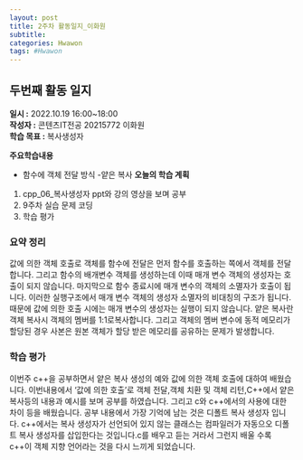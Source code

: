 ```yaml
---
layout: post
title: 2주차 활동일지_이화원
subtitle:
categories: Hwawon
tags: #Hwawon
---
```

##  두번째 활동 일지
**일시 :** 2022.10.19 16:00~18:00  
**작성자 :** 콘텐츠IT전공 20215772 이화원  
**학습 목표 :** 복사생성자  

**주요학습내용**
- 함수에 객체 전달 방식
-얕은 복사
**오늘의 학습 계획**
1. cpp_06_복사생성자 ppt와 강의 영상을 보며 공부
2. 9주차 실습 문제 코딩  
3. 학습 평가

### 요약 정리
값에 의한 객체 호출로 객체를 함수에 전달은 먼저 함수를 호출하는 쪽에서 객체를 전달합니다. 그리고 함수의 배개변수 객체를 생성하는데 이때 매개 변수 객체의 생성자는 호출이 되지 않습니다. 마지막으로 함수 종료시에 매개 변수의 객체의 소멸자가 호출이 됩니다. 이러한 실행구조에서  매개 변수 객체의 생성자 소멸자의 비대칭의 구조가 됩니다. 때문에 값에 의한 호출 시에는 매개 변수의 생성자는 실행이 되지 않습니다.
얕은 복사란 객체 복사시 객체의 멤버를 1:1로복사합니다. 그리고 객체의 멤버 변수에 동적 메모리가 할당된 경우 사본은 원본 객체가 할당 받은 메모리를 공유하는 문제가 발생합니다.
### 학습 평가
이번주 c++을 공부하면서 얕은 복사 생성의 예와 값에 의한 객체 호출에 대하여 배웠습니다. 이번내용에서  ‘값에 의한 호출’로 객체 전달,객체 치환 및 객체 리턴,C++에서 얕은 복사등의 내용과 예시를 보며 공부를 하였습니다. 그리고 c와 c++에서의 사용에 대한 차이 등을 배웠습니다. 공부 내용에서  가장 기억에 남는 것은 디폴트 복사 생성자 입니다. c++에서는 복사 생성자가 선언되어 있지 않는 클래스는 컴파일러가 자동으오 디폴트 복사 생성자를 삽입한다는 것입니다.c를 배우고 듣는 거라서 그런지 배울 수록 c++이 객체 지향 언어라는 것을 다시 느끼게 되었습니다.
